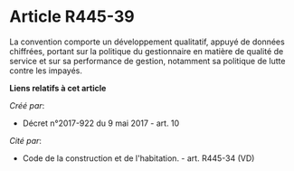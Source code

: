 # Article R445-39

La convention comporte un développement qualitatif, appuyé de données chiffrées, portant sur la politique du gestionnaire en
matière de qualité de service et sur sa performance de gestion, notamment sa politique de lutte contre les impayés.

**Liens relatifs à cet article**

_Créé par_:

  - Décret n°2017-922 du 9 mai 2017 - art. 10

_Cité par_:

  - Code de la construction et de l'habitation. - art. R445-34 (VD)
